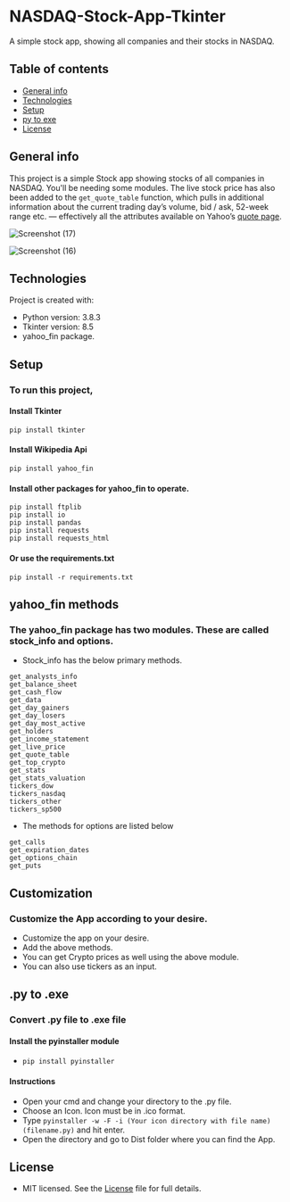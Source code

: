 # NASDAQ-Stock-App-Tkinter
A simple stock app, showing all companies and their stocks in NASDAQ.

## Table of contents
* [General info](#general-info)
* [Technologies](#technologies)
* [Setup](#setup)
* [py to exe](#py-to-exe)
* [License](#license)

## General info
This project is a simple Stock app showing stocks of all companies in NASDAQ. You'll be needing some modules. The live stock price has also been added to the ```get_quote_table``` function, which pulls in additional information about the current trading day’s volume, bid / ask, 52-week range etc. — effectively all the attributes available on Yahoo’s [quote page](https://finance.yahoo.com/quote/AAPL?p=AAPL).

![Screenshot (17)](https://user-images.githubusercontent.com/67178624/87005597-df354e80-c1dc-11ea-933d-cb118402ee43.png)

![Screenshot (16)](https://user-images.githubusercontent.com/67178624/87005604-e2303f00-c1dc-11ea-8bc8-0f3f35bb6acb.png)
		
## Technologies
Project is created with:
* Python version: 3.8.3
* Tkinter version: 8.5
* yahoo_fin package.
	
## Setup
### To run this project,
#### Install Tkinter
```
pip install tkinter
```
#### Install Wikipedia Api
```
pip install yahoo_fin
```
#### Install other packages for yahoo_fin to operate.
```
pip install ftplib
pip install io
pip install pandas
pip install requests
pip install requests_html
```
#### Or use the requirements.txt
```
pip install -r requirements.txt
```
## yahoo_fin methods
### The yahoo_fin package has two modules. These are called stock_info and options. 
* Stock_info has the below primary methods.
```
get_analysts_info
get_balance_sheet
get_cash_flow
get_data
get_day_gainers
get_day_losers
get_day_most_active
get_holders
get_income_statement
get_live_price
get_quote_table
get_top_crypto
get_stats
get_stats_valuation
tickers_dow
tickers_nasdaq
tickers_other
tickers_sp500
```
* The methods for options are listed below
```
get_calls
get_expiration_dates
get_options_chain
get_puts
```
## Customization
### Customize the App according to your desire.
* Customize the app on your desire.
* Add the above methods.
* You can get Crypto prices as well using the above module. 
* You can also use tickers as an input.

## .py to .exe
### Convert .py file to .exe file
#### Install the pyinstaller module
* ```pip install pyinstaller```
#### Instructions
* Open your cmd and change your directory to the .py file.
* Choose an Icon. Icon must be in .ico format.
* Type ```pyinstaller -w -F -i (Your icon directory with file name) (filename.py)``` and hit enter.
* Open the directory and go to Dist folder where you can find the App.

## License
* MIT licensed. See the [License](LICENSE) file for full details. 
